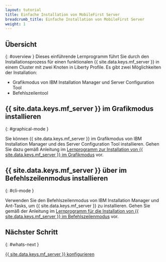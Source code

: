 ```yaml
---
layout: tutorial
title: Einfache Installation von MobileFirst Server
breadcrumb_title: Einfache Installation von MobileFirst Server
weight: 1
---
```

<!-- NLS_CHARSET=UTF-8 -->
## Übersicht
{: #overview }
Dieses einführende Lernprogramm führt Sie durch den Installationsprozess für einen funktionalen {{ site.data.keys.mf_server }} in einem Cluster mit zwei Knoten in Liberty Profile. Es gibt zwei Möglichkeiten der Installation:
* Grafikmodus von IBM Installation Manager und Server Configuration Tool
* Befehlszeilentool

## {{ site.data.keys.mf_server }} im Grafikmodus installieren
{: #graphical-mode }

Sie können {{ site.data.keys.mf_server }} im Grafikmodus von IBM Installation Manager und des Server Configuration Tool installieren. Gehen Sie dazu gemäß Anleitung im [Lernprogramm zur Installation von {{ site.data.keys.mf_server }} im Grafikmodus](graphical-mode) vor. 

## {{ site.data.keys.mf_server }} über im Befehlszeilenmodus installieren
{: #cli-mode }

Verwenden Sie den Befehlszeilenmodus von IBM Installation Manager und Ant-Tasks, um {{ site.data.keys.mf_server }} zu installieren. Gehen Sie gemäß der Anleitung im [Lernprogramm für die Installation von {{ site.data.keys.mf_server }} im Befehlszeilenmodus](command-line) vor.

## Nächster Schritt
{: #whats-next }

[{{ site.data.keys.mf_server }} konfigurieren](../server-configuration)
